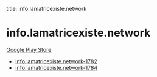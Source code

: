 title: info.lamatricexiste.network
# info.lamatricexiste.network


[Google Play Store](https://play.google.com/store/apps/details?id=info.lamatricexiste.network)


* [info.lamatricexiste.network-1782](./info.lamatricexiste.network-1782/)
* [info.lamatricexiste.network-1784](./info.lamatricexiste.network-1784/)